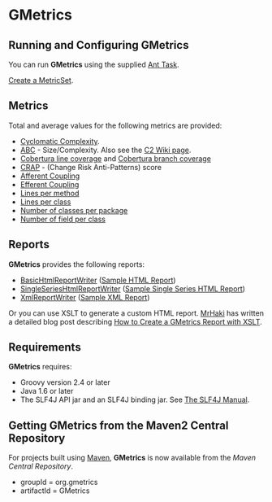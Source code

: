 # GMetrics

## Running and Configuring GMetrics

  You can run **GMetrics** using the supplied [Ant Task](./AntTask).
  
  [Create a MetricSet](./CreatingMetricSet).

## Metrics

  Total and average values for the following metrics are provided:
  * [Cyclomatic Complexity](./metrics/CyclomaticComplexityMetric).
  * [ABC](./metrics/AbcMetric) - Size/Complexity. Also see the [C2 Wiki page](http://c2.com/cgi/wiki?AbcMetric).
  * [Cobertura line coverage](./metrics/CoberturaLineCoverageMetric) and [Cobertura branch coverage](./metrics/CoberturaBranchCoverageMetric)
  * [CRAP](./metrics/CrapMetric) - (Change Risk Anti-Patterns) score
  * [Afferent Coupling](./metrics/AfferentCouplingMetric)
  * [Efferent Coupling](./metrics/EfferentCouplingMetric)
  * [Lines per method](./metrics/MethodLineCountMetric)
  * [Lines per class](./metrics/ClassLineCountMetric)
  * [Number of classes per package](./metrics/ClassCountMetric)
  * [Number of field per class](./metrics/FieldCountMetric)


## Reports
  **GMetrics** provides the following reports:
  * [BasicHtmlReportWriter](./reports/BasicHtmlReportWriter) ([Sample HTML Report](./reports/SampleGMetricsReport.html))
  * [SingleSeriesHtmlReportWriter](./reports/SingleSeriesHtmlReportWriter) ([Sample Single Series HTML Report](./reports/SampleGMetricsSingleSeriesReport.html))
  * [XmlReportWriter](./reports/XmlReportWriter) ([Sample XML Report](./reports/SampleGMetricsXmlReport.html))
  
  Or you can use XSLT to generate a custom HTML report. [MrHaki](http://www.mrhaki.com/) has written a detailed blog post describing [How to Create a GMetrics Report with XSLT](http://mrhaki.blogspot.com/2011/01/groovy-goodness-create-gmetrics-report.html).


## Requirements

**GMetrics** requires:

 * Groovy version 2.4 or later
 * Java 1.6 or later
 * The SLF4J API jar and an SLF4J binding jar. See [The SLF4J Manual](https://www.slf4j.org/manual.html). 


## Getting GMetrics from the Maven2 Central Repository

  For projects built using [Maven](http://maven.apache.org/), **GMetrics** is now available from the *Maven Central Repository*.

  * groupId = org.gmetrics
  * artifactId = GMetrics


